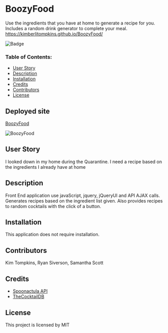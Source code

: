 # BoozyFood
Use the ingredients that you have at home to generate a recipe for you.  Includes a random drink generator to complete your meal.
https://kimberlitompkins.github.io/BoozyFood/


![Badge](https://img.shields.io/static/v1?label=License&message=MIT&color=9cf)

### Table of Contents:
* [User Story](##-User-Story)
* [Description](##-Description)
* [Installation](##-Installation)
* [Credits](##-Credits)
* [Contributors](##-Contributors)
* [License](##-License)

## Deployed site
[BoozyFood](https://kimberlitompkins.github.io/BoozyFood/)

![BoozyFood](images/BoozyFood.gif)



## User Story
I looked down in my home during the Quarantine.  I need a recipe based on the ingredients I already have at home

## Description

Front End application use javaScript, jquery, jQueryUI and API AJAX calls. Generates recipes based on the ingredient list given.  Also provides recipes to random cocktails with the click of a button.


## Installation

This application does not require installation.
 


## Contributors
Kim Tompkins, Ryan Siverson, Samantha Scott

## Credits

* [Spoonactula API](https://spoonacular.com/food-api)
* [TheCocktailDB](thecocktaildb.com/api.php)

## License

This project is licensed by MIT

